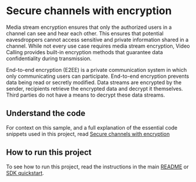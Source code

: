# Secure channels with encryption

Media stream encryption ensures that only the authorized users in a channel can see and hear each other. This ensures that potential eavesdroppers cannot access sensitive and private information shared in a channel. While not every use case requires media stream encryption, Video Calling provides built-in encryption methods that guarantee data confidentiality during transmission.

End-to-end encryption (E2EE) is a private communication system in which only communicating users can participate. End-to-end encryption prevents data being read or secretly modified. Data streams are encrypted by the sender, recipients retrieve the encrypted data and decrypt it themselves. Third parties do not have a means to decrypt these data streams.

## Understand the code

For context on this sample, and a full explanation of the essential code snippets used in this project, read [Secure channels with encryption](https://docs-beta.agora.io/en/video-calling/develop/media-stream-encryption?platform=web)


## How to run this project

To see how to run this project, read the instructions in the main [README](../../README.md) or [SDK quickstart](https://docs-beta.agora.io/en/video-calling/get-started/get-started-sdk).


